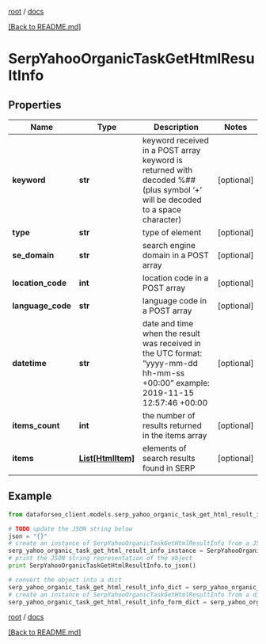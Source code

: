 [root](./../ "root") / [docs](./ "docs")

[[Back to README.md]](./../README.md "[Back to README.md]")

# SerpYahooOrganicTaskGetHtmlResultInfo

## Properties

Name | Type | Description | Notes
------------ | ------------- | ------------- | -------------
**keyword** | **str** | keyword received in a POST array keyword is returned with decoded %## (plus symbol ‘+’ will be decoded to a space character) | [optional]
**type** | **str** | type of element | [optional]
**se_domain** | **str** | search engine domain in a POST array | [optional]
**location_code** | **int** | location code in a POST array | [optional]
**language_code** | **str** | language code in a POST array | [optional]
**datetime** | **str** | date and time when the result was received in the UTC format: “yyyy-mm-dd hh-mm-ss +00:00” example: 2019-11-15 12:57:46 +00:00 | [optional]
**items_count** | **int** | the number of results returned in the items array | [optional]
**items** | [**List[HtmlItem]**](HtmlItem.md) | elements of search results found in SERP | [optional]

## Example

```python
from dataforseo_client.models.serp_yahoo_organic_task_get_html_result_info import SerpYahooOrganicTaskGetHtmlResultInfo

# TODO update the JSON string below
json = "{}"
# create an instance of SerpYahooOrganicTaskGetHtmlResultInfo from a JSON string
serp_yahoo_organic_task_get_html_result_info_instance = SerpYahooOrganicTaskGetHtmlResultInfo.from_json(json)
# print the JSON string representation of the object
print SerpYahooOrganicTaskGetHtmlResultInfo.to_json()

# convert the object into a dict
serp_yahoo_organic_task_get_html_result_info_dict = serp_yahoo_organic_task_get_html_result_info_instance.to_dict()
# create an instance of SerpYahooOrganicTaskGetHtmlResultInfo from a dict
serp_yahoo_organic_task_get_html_result_info_form_dict = serp_yahoo_organic_task_get_html_result_info.from_dict(serp_yahoo_organic_task_get_html_result_info_dict)
```

  

[root](./../ "root") / [docs](./ "docs")

[[Back to README.md]](./../README.md "[Back to README.md]")